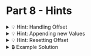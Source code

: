 # Part 8 - Hints

<details>
<summary>💡 Hint: Handling Offset</summary>
You need a new state for saving the Offset. Use this offset in your useEffect to pass the offset to the search endpoint:

```js
const [offset, setOffset] = useState(0);

//...

useEffect(
  () =>
    async function fetchData() {
      const response = await fetch(
        `https://neuefische-spotify-proxy.vercel.app/api/search?artist=${query}&offset=${offset}`
      );
    },
  [offset]
);
```

</details>
<details>
<summary>💡 Hint: Appending new Values</summary>
Don't overwrite the first entries when appending the new albums to the list:

```js
setAlbums([...albums, ...receivedAlbums]);
```

</details>
<details>
<summary>💡 Hint: Resetting Offset</summary>
Reset the offset when submitting the form:

```js
function handleSubmit(query) {
  setOffset(0);
  //...
}

useEffect(
  () =>
    async function fetchData() {
      const response = await fetch(
        `https://neuefische-spotify-proxy.vercel.app/api/search?artist=${query}&offset=${offset}`
      );
    },
  [offset]
);
```

</details>

<details>
<summary>🔒 Example Solution </summary>
Only check this solution after giving this part a good try!

[🔗 Part 8 Example Solution](https://github.com/wd-bootcamp/web-react-recap-project-solution/tree/part-8)

</details>
